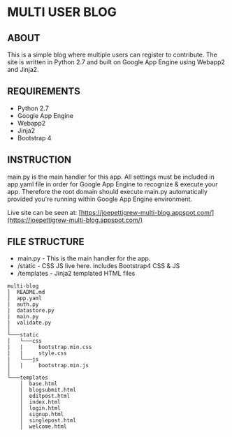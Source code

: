MULTI USER BLOG
================


ABOUT
----------------
This is a simple blog where multiple users can register to contribute.
The site is written in Python 2.7 and built on Google App Engine using Webapp2 and Jinja2.

REQUIREMENTS
----------------
* Python 2.7
* Google App Engine
* Webapp2
* Jinja2
* Bootstrap 4


INSTRUCTION
----------------
main.py is the main handler for this app. All settings must be included in app.yaml file in order for Google App Engine to recognize & execute your app. Therefore the root domain should execute main.py automatically provided you're running within Google App Engine environment.

Live site can be seen at:
[https://joepettigrew-multi-blog.appspot.com/](https://joepettigrew-multi-blog.appspot.com/)


FILE STRUCTURE
----------------
* main.py - This is the main handler for the app.
* /static - CSS JS live here. includes Bootstrap4 CSS & JS
* /templates - Jinja2 templated HTML files

```
multi-blog
│  README.md
│  app.yaml
|  auth.py
|  datastore.py
|  main.py
|  validate.py    
│
└───static
│   └───css
|   |     bootstrap.min.css
|   |     style.css
|   └───js
│   |     bootstrap.min.js
│   
└───templates
    │  base.html
    │  blogsubmit.html
    │  editpost.html
    │  index.html
    │  login.html
    │  signup.html
    │  singlepost.html
    │  welcome.html
```
